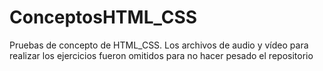 # ConceptosHTML_CSS
Pruebas de concepto de HTML_CSS. Los archivos de audio y vídeo para realizar los ejercicios fueron omitidos para no hacer pesado el repositorio
